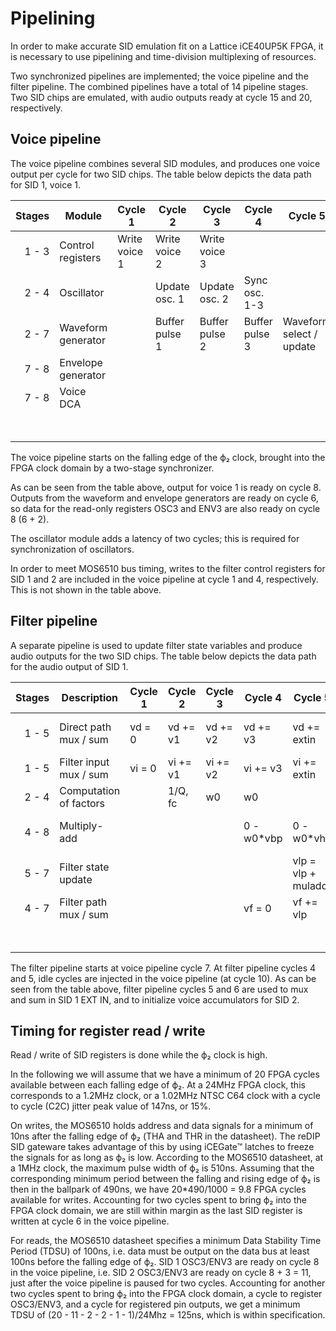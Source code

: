 # Pipelining

In order to make accurate SID emulation fit on a Lattice iCE40UP5K FPGA, it is
necessary to use pipelining and time-division multiplexing of resources.

Two synchronized pipelines are implemented; the voice pipeline and the filter
pipeline. The combined pipelines have a total of 14 pipeline stages. Two SID
chips are emulated, with audio outputs ready at cycle 15 and 20, respectively.

## Voice pipeline

The voice pipeline combines several SID modules, and produces one voice output
per cycle for two SID chips. The table below depicts the data path for SID 1,
voice 1.

| Stages | Module             | Cycle 1        | Cycle 2        | Cycle 3        | Cycle 4        | Cycle 5                  | Cycle 6            | Cycle 7               | Cycle 8     |
|  ----: | -------------------| -------------- |--------------- | -------------- | -------------- | ------------------------ | ------------------ | --------------------- | ----------- |
|  1 - 3 | Control registers  | Write voice 1  | Write voice 2  | Write voice 3  |                |                          |                    |                       |             |
|  2 - 4 | Oscillator         |                | Update osc. 1  | Update osc. 2  | Sync osc. 1-3  |                          |                    |                       |             |
|  2 - 7 | Waveform generator |                | Buffer pulse 1 | Buffer pulse 2 | Buffer pulse 3 | Waveform select / update | Waveform writeback |                       |             |
|  7 - 8 | Envelope generator |                |                |                |                |                          | Update counters    |                       |             |
|  7 - 8 | Voice DCA          |                |                |                |                |                          | Buffer wav/env     | DCA = wav*env         |             |
|        |                    |                |                |                |                |                          |                    |                       | Voice 1 out |

The voice pipeline starts on the falling edge of the ϕ₂ clock, brought into the
FPGA clock domain by a two-stage synchronizer.

As can be seen from the table above, output for voice 1 is ready on cycle
8. Outputs from the waveform and envelope generators are ready on cycle 6, so
data for the read-only registers OSC3 and ENV3 are also ready on cycle 8 (6 +
2).

The oscillator module adds a latency of two cycles; this is required for
synchronization of oscillators.

In order to meet MOS6510 bus timing, writes to the filter control registers for
SID 1 and 2 are included in the voice pipeline at cycle 1 and 4, respectively.
This is not shown in the table above.

## Filter pipeline

A separate pipeline is used to update filter state variables and produce audio
outputs for the two SID chips. The table below depicts the data path for the
audio output of SID 1.

| Stages | Description             | Cycle 1        | Cycle 2  | Cycle 3  | Cycle 4    | Cycle 5            | Cycle 6               | Cycle 7          | Cycle 8       | Cycle 9     |
| -----: | ----------------------- | -------------- | ---------| ---------| ---------- | -------------------| --------------------- | ---------------- | ------------- | ----------- |
|  1 - 5 | Direct path mux / sum   | vd = 0         | vd += v1 | vd += v2 | vd += v3   | vd += extin        | (vd2 = 0, buffer vd1) |                  |               |             |
|  1 - 5 | Filter input mux / sum  | vi = 0         | vi += v1 | vi += v2 | vi += v3   | vi += extin        | (vi2 = 0)             |                  |               |             |
|  2 - 4 | Computation of factors  |                | 1/Q, fc  | w0       | w0         |                    |                       |                  |               |             |
|  4 - 8 | Multiply-add            |                |          |          | 0 - w0*vbp | 0 - w0*vhp         | -(vlp + vi) + 1/Q*vbp |                  | vol*(vd + vf) |             |
|  5 - 7 | Filter state update     |                |          |          |            | vlp = vlp + muladd | vbp = vbp + muladd    | vhp = muladd     |               |             |
|  4 - 7 | Filter path mux / sum   |                |          |          | vf = 0     | vf += vlp          | vf += vbp             | vf += vhp        |               |             |
|        |                         |                |          |          |            |                    |                       |                  |               | Audio 1 out |

The filter pipeline starts at voice pipeline cycle 7. At filter pipeline cycles
4 and 5, idle cycles are injected in the voice pipeline (at cycle 10). As can
be seen from the table above, filter pipeline cycles 5 and 6 are used to mux
and sum in SID 1 EXT IN, and to initialize voice accumulators for SID 2.

## Timing for register read / write

Read / write of SID registers is done while the ϕ₂ clock is high.

In the following we will assume that we have a minimum of 20 FPGA cycles
available between each falling edge of ϕ₂. At a 24MHz FPGA clock, this
corresponds to a 1.2MHz clock, or a 1.02MHz NTSC C64 clock with a cycle to
cycle (C2C) jitter peak value of 147ns, or 15%.

On writes, the MOS6510 holds address and data signals for a minimum of 10ns
after the falling edge of ϕ₂ (THA and THR in the datasheet). The reDIP SID
gateware takes advantage of this by using iCEGate™ latches to freeze the
signals for as long as ϕ₂ is low. According to the MOS6510 datasheet, at a 1MHz
clock, the maximum pulse width of ϕ₂ is 510ns. Assuming that the corresponding
minimum period between the falling and rising edge of ϕ₂ is then in the
ballpark of 490ns, we have 20*490/1000 = 9.8 FPGA cycles available for
writes. Accounting for two cycles spent to bring ϕ₂ into the FPGA clock domain,
we are still within margin as the last SID register is written at cycle 6 in
the voice pipeline.

For reads, the MOS6510 datasheet specifies a minimum Data Stability Time Period
(TDSU) of 100ns, i.e. data must be output on the data bus at least 100ns before
the falling edge of ϕ₂. SID 1 OSC3/ENV3 are ready on cycle 8 in the voice
pipeline, i.e. SID 2 OSC3/ENV3 are ready on cycle 8 + 3 = 11, just after the
voice pipeline is paused for two cycles. Accounting for another two cycles
spent to bring ϕ₂ into the FPGA clock domain, a cycle to register OSC3/ENV3,
and a cycle for registered pin outputs, we get a minimum TDSU of (20 - 11 - 2 -
2 - 1 - 1)/24Mhz = 125ns, which is within specification.
